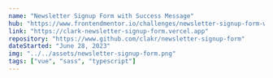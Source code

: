 ```yaml
---
name: "Newsletter Signup Form with Success Message"
hub: "https://www.frontendmentor.io/challenges/newsletter-signup-form-with-success-message-3FC1AZbNrv"
link: "https://clark-newsletter-signup-form.vercel.app"
repository: "https://www.github.com/clakr/newsletter-signup-form"
dateStarted: "June 28, 2023"
img: "../../assets/newsletter-signup-form.png"
tags: ["vue", "sass", "typescript"]
---
```

